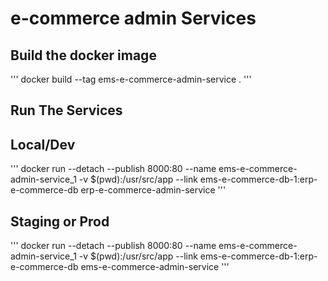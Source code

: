 # e-commerce admin Services

## Build the docker image
'''
docker build --tag ems-e-commerce-admin-service .
'''

## Run The Services

## Local/Dev
'''
docker run --detach --publish 8000:80 --name ems-e-commerce-admin-service_1 -v $(pwd):/usr/src/app --link ems-e-commerce-db-1:erp-e-commerce-db erp-e-commerce-admin-service
'''

## Staging or Prod
'''
docker run --detach --publish 8000:80 --name ems-e-commerce-admin-service_1 -v $(pwd):/usr/src/app --link ems-e-commerce-db-1:erp-e-commerce-db ems-e-commerce-admin-service
'''
